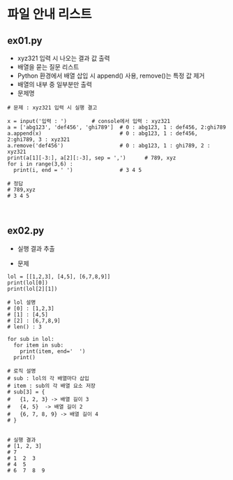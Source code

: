 # 파일 안내 리스트

## ex01.py

- xyz321 입력 시 나오는 결과 값 출력
- 배열을 묻는 질문 리스트
- Python 환경에서 배열 삽입 시 append() 사용, remove()는 특정 값 제거
- 배열의 내부 중 일부분만 출력
- 문제명
```
# 문제 : xyz321 입력 시 실행 결고

x = input('입력 : ')        # console에서 입력 : xyz321
a = ['abg123', 'def456', 'ghi789']  # 0 : abg123, 1 : def456, 2:ghi789
a.append(x)                         # 0 : abg123, 1 : def456, 2:ghi789, 3 : xyz321
a.remove('def456')                  # 0 : abg123, 1 : ghi789, 2 : xyz321
print(a[1][-3:], a[2][:-3], sep = ',')      # 789, xyz
for i in range(3,6) :
  print(i, end = ' ')               # 3 4 5
  
# 정답 
# 789,xyz
# 3 4 5
```

<br/>

## ex02.py

- 실행 결과 추출

- 문제 

```
lol = [[1,2,3], [4,5], [6,7,8,9]]
print(lol[0])
print(lol[2][1])

# lol 설명
# [0] : [1,2,3]
# [1] : [4,5]
# [2] : [6,7,8,9]
# len() : 3

for sub in lol:   
  for item in sub:
    print(item, end='  ')
  print()
  
# 로직 설명
# sub : lol의 각 배열마다 삽입
# item : sub의 각 배열 요소 저장
# sub[3] = {
#   {1, 2, 3} -> 배열 길이 3
#   {4, 5}  -> 배열 길이 2
#   {6, 7, 8, 9} -> 배열 길이 4
# }


# 실행 결과
# [1, 2, 3]
# 7
# 1  2  3  
# 4  5  
# 6  7  8  9  
```
